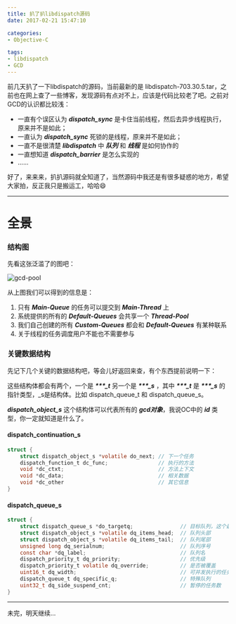 ```yaml
---
title: 扒了扒libdispatch源码
date: 2017-02-21 15:47:10

categories:
- Objective-C

tags:
- libdispatch
- GCD
---
```


前几天扒了一下libdispatch的源码，当前最新的是 libdispatch-703.30.5.tar，之前也在网上查了一些博客，发现源码有点对不上，应该是代码比较老了吧。之前对GCD的认识都比较浅：

* 一直有个误区认为 ***dispatch_sync*** 是卡住当前线程，然后去异步线程执行，原来并不是如此；
* 一直认为 ***dispatch\_sync*** 死锁的是线程，原来并不是如此；
* 一直不是很清楚 ***libdispatch*** 中 ***队列*** 和 ***线程*** 是如何协作的
* 一直想知道 ***dispatch_barrier*** 是怎么实现的
* ......

好了，来来来，扒扒源码就全知道了，当然源码中我还是有很多疑惑的地方，希望大家拍，反正我只是搬运工，哈哈😄
***

# 全景 #

### 结构图 ###
先看这张泛滥了的图吧：

![gcd-pool](/images/gcd-pool.png)

从上图我们可以得到的信息是：

1. 只有 ***Main-Queue*** 的任务可以提交到 ***Main-Thread*** 上
2. 系统提供的所有的 ***Default-Queues*** 会共享一个 ***Thread-Pool***
3. 我们自己创建的所有 ***Custom-Queues*** 都会和 ***Default-Queues*** 有某种联系
4. 关于线程的任务调度用户不能也不需要参与

### 关键数据结构 ###
先记下几个关键的数据结构吧，等会儿好返回来查，有个东西提前说明一下：

这些结构体都会有两个，一个是 ***\*\*\*_t*** 另一个是 ***\*\*\*_s*** ，其中 ***\*\*\*_t*** 是 ***\*\*\*_s*** 的指针类型，_s是结构体。比如 dispatch\_queue\_t 和 dispatch\_queue\_s。

***dispatch\_object\_s*** 这个结构体可以代表所有的 ***gcd对象***，我说OC中的 ***id*** 类型，你一定就知道是什么了。

#### dispatch\_continuation\_s ####
``` c
struct {
	struct dispatch_object_s *volatile do_next; // 下一个任务
	dispatch_function_t dc_func;                // 执行的方法
	void *dc_ctxt;                              // 方法上下文
	void *dc_data;                              // 相关数据
	void *dc_other                              // 其它信息
}
```

#### dispatch\_queue\_s ####
``` c
struct {
	struct dispatch_queue_s *do_targetq;               // 目标队列，这个最终会指向一个系统的默认队列
	struct dispatch_object_s *volatile dq_items_head;  // 队列头部
	struct dispatch_object_s *volatile dq_items_tail;  // 队列尾部
	unsigned long dq_serialnum;                        // 队列序号
	const char *dq_label;                              // 队列名
	dispatch_priority_t dq_priority;                   // 优先级
	dispatch_priority_t volatile dq_override;          // 是否被覆盖
	uint16_t dq_width;                                 // 可并发执行的任务数
	dispatch_queue_t dq_specific_q;                    // 特殊队列
	uint32_t dq_side_suspend_cnt;                      // 暂停的任务数
}
```

---
未完，明天继续...